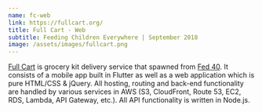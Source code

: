 ```yaml
---
name: fc-web
link: https://fullcart.org/
title: Full Cart - Web
subtitle: Feeding Children Everywhere | September 2018
image: /assets/images/fullcart.png
---
```

<a href="https://fullcart.org" target="_blank" rel="noreferrer">Full Cart</a> is grocery kit
delivery
service that spawned from <a href="#fed40-web">Fed 40</a>. It consists of a mobile app
built in Flutter as well as a web application which is pure HTML/CSS & jQuery. All hosting, routing and
back-end functionality are handled by various services in AWS (S3, CloudFront, Route 53, EC2, RDS,
Lambda, API Gateway, etc.). All API functionality is written in Node.js.